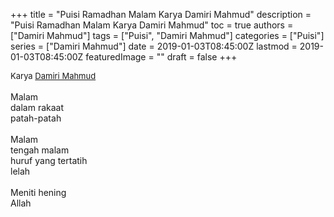 +++
title = "Puisi Ramadhan Malam Karya Damiri Mahmud"
description = "Puisi Ramadhan Malam Karya Damiri Mahmud"
toc = true
authors = ["Damiri Mahmud"]
tags = ["Puisi", "Damiri Mahmud"]
categories = ["Puisi"]
series = ["Damiri Mahmud"]
date = 2019-01-03T08:45:00Z
lastmod = 2019-01-03T08:45:00Z
featuredImage = ""
draft = false
+++

<div style="text-align: justify;">
<div style="font-size: small;">Karya <a href="/authors/damiri-mahmud/" target="_blank">Damiri Mahmud</a></div><br />
Malam<br />
dalam rakaat<br />
patah-patah<br />
<br />
Malam<br />
tengah malam<br />
huruf yang tertatih<br />
lelah<br />
<br />
Meniti hening<br />
Allah</div>
